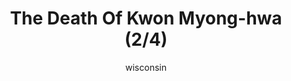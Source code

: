 ---
media: "images/rounds/round_4_2/death_of_kwon_myong_hwa_2.png"
media_type: image
title: The Death Of Kwon Myong-hwa (2/4)
author: wisconsin
desc: Soviet Marine Kwon Myong-hwa meets her fate from a well placed sniper's bullet.
---